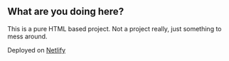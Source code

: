 ## What are you doing here?

This is a pure HTML based project. Not a project really, just something to mess around.

Deployed on [Netlify](https://ivanescuin.netlify.com/) 